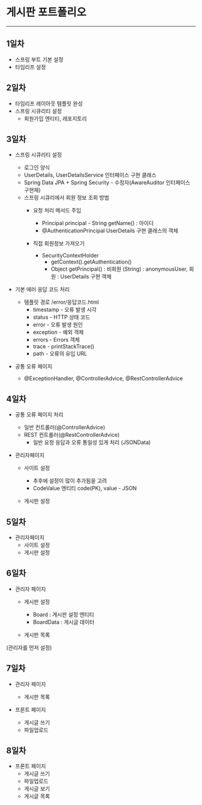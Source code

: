 # 게시판 포트폴리오
* * * 
## 1일차 
* 스프링 부트 기본 설정
* 타임리프 설정 


## 2일차
* 타임리프 레이아웃 템플릿 완성 
* 스프링 시큐리티 설정
	- 회원가입 엔티티, 레포지토리
	
	
## 3일차
* 스프링 시큐리티 설정
	- 로그인 양식 
	- UserDetails, UserDetailsService 인터페이스 구현 클래스
	- Spring Data JPA + Spring Security -  수정자(AwareAuditor 인터페이스 구현체)
	- 스프링 시큐리에서 회원 정보 조회 방법 
		- 요청 처리 메서드 주입 
			- Principal principal  - String getName() : 아이디
			- @AuthenticationPrincipal UserDetails 구현 클래스의 객체
			
		- 직접 회원정보 가져오기
			- SecurityContextHolder
				- getContext().getAuthentication()
				-  Object getPrincipal() : 비회원 (String) : anonymousUser, 회원 : UserDetails 구현 객체
		
* 기본 에러 응답 코드 처리 
	- 템플릿 경로 /error/응답코드.html
		- timestamp - 오류 발생 시각 
		- status - HTTP 상태 코드 
		- error - 오류 발생 원인 
		- exception - 예외 객체 
		- errors - Errors 객체
		- trace - printStackTrace()
		- path - 오류의 유입 URL

* 공통 오류 페이지
	- @ExceptionHandler, @ControllerAdvice, @RestControllerAdvice
	

## 4일차
* 공통 오류 페이지 처리 
	- 일반 컨트롤러(@ControllerAdvice)
	- REST 컨트롤러(@RestControllerAdvice)
		- 일반 요청 응답과 오류 통일성 있게 처리 (JSONData)

* 관리자페이지 
	- 사이트 설정 
		- 추후에 설정이 많이 추가됨을 고려 
		- CodeValue 엔티티  code(PK), value - JSON 
			
	- 게시판 설정


## 5일차
* 관리자페이지 
	- 사이트 설정 
	- 게시판 설정

	
## 6일차 
* 관리자 페이지
  - 게시판 설정
    - Board : 게시판 설정 엔티티
    - BoardData : 게시글 데이터
    
  - 게시판 목록

(관리자를 먼저 설정)


## 7일차
* 관리자 페이지
  - 게시판 목록

* 프론트 페이지
  - 게시글 쓰기
  - 파일업로드

## 8일차
* 프론트 페이지
  - 게시글 쓰기
  - 파일업로드
  - 게시글 보기
  - 게시글 목록